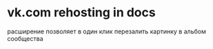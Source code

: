 vk.com rehosting in docs
========================

расширение позволяет в один клик перезалить картинку в альбом сообщества
